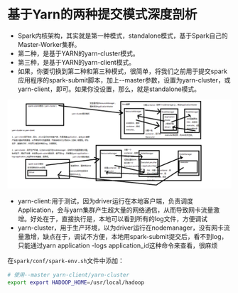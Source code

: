# 基于Yarn的两种提交模式深度剖析

- Spark内核架构，其实就是第一种模式，standalone模式，基于Spark自己的Master-Worker集群。
- 第二种，是基于YARN的yarn-cluster模式。
- 第三种，是基于YARN的yarn-client模式。
- 如果，你要切换到第二种和第三种模式，很简单，将我们之前用于提交spark应用程序的spark-submit脚本，加上--master参数，设置为yarn-cluster，或yarn-client，即可。如果你没设置，那么，就是standalone模式。

![](img\基于YARN的两种提交模式深度剖析.png)

- yarn-client:用于测试，因为driver运行在本地客户端，负责调度Application，会与yarn集群产生超大量的网络通信，从而导致网卡流量激增。好处在于，直接执行是，本地可以看到所有的log文件，方便调试
- yarn-cluster，用于生产环境，以为driver运行在nodemanager，没有网卡流量激增，缺点在于，调试不方便，本地用spark-submit提交后，看不到log，只能通过yarn application -logs application_id这种命令来查看，很麻烦

在`spark/conf/spark-env.sh`文件中添加：

```sh
# 使用--master yarn-client/yarn-cluster
export export HADOOP_HOME=/usr/local/hadoop
```



